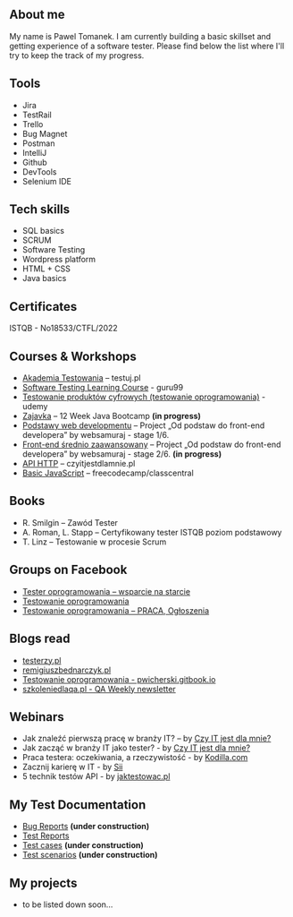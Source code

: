 ## About me

My name is Pawel Tomanek. I am currently building a basic skillset and getting experience of a software tester. 
Please find below the list where I'll try to keep the track of my progress.


## Tools

* Jira
* TestRail
* Trello
* Bug Magnet
* Postman
* IntelliJ
* Github
* DevTools
* Selenium IDE


## Tech skills

* SQL basics
* SCRUM
* Software Testing
* Wordpress platform
* HTML + CSS
* Java basics


## Certificates
ISTQB - No18533/CTFL/2022


## Courses & Workshops

* [Akademia Testowania]( https://testuj.pl/karta-szkolenia/kurs-it-online-akademia-testowania-dzienna) – testuj.pl
* [Software Testing Learning Course](https://www.guru99.com/software-testing.html) - guru99
* [Testowanie produktów cyfrowych (testowanie oprogramowania)](https://www.udemy.com/course/testowanie-produktow-cyfrowych/) - udemy
* [Zajavka]( https://www.zajavka.pl/) – 12 Week Java Bootcamp **(in progress)**
* [Podstawy web developmentu]( https://websamuraj.pl/kurs/web-developer-w-15-dni-kurs-online/) – Project „Od podstaw do front-end developera” by websamuraj - stage 1/6. 
* [Front-end średnio zaawansowany]( https://websamuraj.pl/kurs/front-end-zaawansowany-w-15-dni-kurs-online/) – Project „Od podstaw do front-end developera” by websamuraj - stage 2/6. **(in progress)**
* [API HTTP]( https://kursy.czyitjestdlamnie.pl/) – czyitjestdlamnie.pl
* [Basic JavaScript]( https://www.freecodecamp.org/learn/javascript-algorithms-and-data-structures/) – freecodecamp/classcentral


## Books

* R. Smilgin – Zawód Tester
* A. Roman, L. Stapp – Certyfikowany tester ISTQB poziom podstawowy
* T. Linz – Testowanie w procesie Scrum


## Groups on Facebook

* [Tester oprogramowania – wsparcie na starcie]( https://www.facebook.com/groups/testeroprogramowania/?ref=group_header)
* [Testowanie oprogramowania]( https://www.facebook.com/groups/141683635854223)
* [Testowanie oprogramowania – PRACA, Ogłoszenia](https://www.facebook.com/groups/215557562210470)


## Blogs read
* [testerzy.pl](https://testerzy.pl/)
* [remigiuszbednarczyk.pl]( https://remigiuszbednarczyk.pl/)
* [Testowanie oprogramowania - pwicherski.gitbook.io](https://pwicherski.gitbook.io/testowanie-oprogramowania/)
* [szkoleniedlaqa.pl - QA Weekly newsletter](https://szkoleniedlaqa.pl/)



## Webinars

* Jak znaleźć pierwszą pracę w branży IT? – by [Czy IT jest dla mnie?](https://www.czyitjestdlamnie.pl/)
* Jak zacząć w branży IT jako tester? - by [Czy IT jest dla mnie?](https://www.czyitjestdlamnie.pl/)
* Praca testera: oczekiwania, a rzeczywistość - by [Kodilla.com](https://www.youtube.com/watch?v=K5MwKEjig24)
* Zacznij karierę w IT - by [Sii](https://sii.pl/wydarzenia/zacznij-kariere-w-it/#)
* 5 technik testów API - by [jaktestowac.pl](https://jaktestowac.pl/webinar-5-technik-testow-api/)


## My Test Documentation 
- [Bug Reports](https://drive.google.com/drive/folders/1V4r4Qxpkx5OVw_1QH7-MrnZ12PVB3cVv?usp=sharing) **(under construction)**
- [Test Reports](https://drive.google.com/drive/folders/1V4r4Qxpkx5OVw_1QH7-MrnZ12PVB3cVv?usp=sharing)
- [Test cases](https://drive.google.com/drive/folders/1V4r4Qxpkx5OVw_1QH7-MrnZ12PVB3cVv?usp=sharing) **(under construction)**
- [Test scenarios](https://drive.google.com/drive/folders/1V4r4Qxpkx5OVw_1QH7-MrnZ12PVB3cVv?usp=sharing) **(under construction)**


## My projects
* to be listed down soon…
